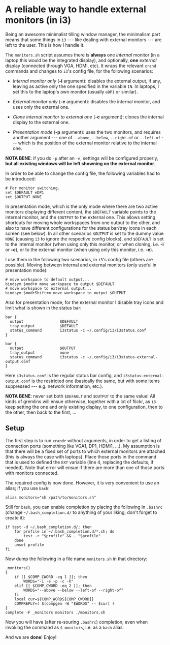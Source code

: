 # A reliable way to handle external monitors (in i3) #

Being an awesome minimalist tilling window manager, the minimalism part means that some things in `i3` --- like dealing with external monitors --- are left to the user. This is how I handle it.

The `monitors.sh` script assumes there is **always** one *internal* monitor (in a laptop this would be the integrated display), and optionally, **one** *external* display (connected through VGA, HDMI, etc). It wraps the relevant `xrand` commands and changes to `i3`'s config file, for the following scenarios:

- *Internal monitor only* (**-i** argument): disables the external output, if any, leaving as active only the one specified in the variable `IN`. In laptops, I set this to the laptop's own monitor (usually `eDP1` or similar).

- *External monitor only* (**-e** argument): disables the internal monitor, and uses only the external one.

- *Clone internal monitor to external one* (**-c** argument): clones the internal display to the external one.

- *Presentation mode* (**-p** argument): uses the two monitors, and requires another argument --- one of `--above`, `--below`, `--right-of` or `--left-of` --- which is the position of the external monitor relative to the internal one.

**NOTA BENE**: if you do `-p` after an `-e`, settings will be configured properly, **but all existing windows will be left showning on the external monitor**.

In order to be able to change the config file, the following variables had to be introduced:

~~~ {.config .numberLines}
# For monitor switching.
set $DEFAULT eDP1
set $OUTPUT NONE
~~~

In presentation mode, which is the only mode where there are two active monitors displaying different content, the `$DEFAULT` variable points to the internal monitor, and the `$OUTPUT` to the external one. This allows setting shortcuts for moving whole workspaces from one output to the other, and also to have different configurations for the status bar/tray icons in each screen (see below). In all other scenarios `$OUTPUT` is set to the dummy value `NONE` (causing `i3` to ignore the respective config blocks), and `$DEFAULT` is set to the internal monitor (when using only this monitor, or when cloning, i.e. **-i** or **-c**), or to the external monitor (when using only this monitor, i.e. **-e**).

I use them in the following two scenarios, in `i3`'s config file (others are possible). Moving between internal and external monitors (only useful in presentation mode):

~~~ {.text .numberLines}
# move workspace to default output...
bindsym $mod+m move workspace to output $DEFAULT
# move workspace to external output...
bindsym $mod+Shift+m move workspace to output $OUTPUT
~~~

Also for presentation mode, for the external monitor I disable tray icons and limit what is shown in the status bar:

~~~ {.text .numberLines}
bar {
  output                $DEFAULT
  tray_output           $DEFAULT
  status_command        i3status -c ~/.config/i3/i3status.conf
}

bar {
  output                $OUTPUT
  tray_output           none
  status_command        i3status -c ~/.config/i3/i3status-external-output.conf
}
~~~

Here `i3status.conf` is the regular status bar config, and `i3status-external-output.conf` is the restricted one (basically the same, but with some items suppressed --- e.g. network information, etc.).

**NOTA BENE**: never set both `$DEFAULT` and `$OUTPUT` to the same value! All kinds of gremlins will ensue otherwise, together with a lot of flickr, as `i3` keep setting the one and only existing display, to one configuration, then to the other, then back to the first, ...

## Setup

The first step is to run `xrandr` without arguments, in order to get a listing of connection ports (something like VGA1, DP1, HDMI1, ...). My assumption is that there will be a fixed set of ports to which external monitors are attached (this is always the case with laptops). Place those ports in the command that is used to defined the `EXT` variable (line 4, replacing the defaults, if needed). Note that error will ensue if there are more than one of those ports with monitors connected.

The required config is now done. However, it is very convenient to use an alias; if you use `bash`:

~~~ {.shell .numberLines}
alias monitors="sh /path/to/monitors.sh"
~~~

Still for `bash`, you can enable completion by placing the following in `.bashrc` (change `~/.bash_completion.d/` to anything of your liking; don't forget to create it):

~~~ {.shell .numberLines}
if test -d ~/.bash_completion.d/; then
	for profile in ~/.bash_completion.d/*.sh; do
		test -r "$profile" && . "$profile"
	done
	unset profile
fi
~~~

Now dump the following in a file name `monitors.sh` in that directory:

~~~ {.shell .numberLines}
_monitors()
{
	if [[ $COMP_CWORD -eq 1 ]]; then
		WORDS="-i -e -p -c -h"
	elif [[ $COMP_CWORD -eq 2 ]]; then
		WORDS="--above --below --left-of --right-of"
	fi
	local cur=${COMP_WORDS[COMP_CWORD]}
	COMPREPLY=( $(compgen -W "$WORDS" -- $cur) )
}
complete -F _monitors monitors ./monitors.sh
~~~

Now you will have (after re-souring `.bashrc`) completion, even when invoking the command as `$ monitors`, i.e. as a `bash` alias.

And we are **done**! Enjoy!
